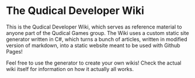 # The Qudical Developer Wiki

This is the Qudical Developer Wiki, which serves as reference material to anyone part of the Qudical Games group.
The Wiki uses a custom static site generator written in C#, which turns a bunch of articles, written in modified version of markdown, into a static website meant to be used with Github Pages!

Feel free to use the generator to create your own wikis! Check the actual wiki itself for information on how it actually all works.